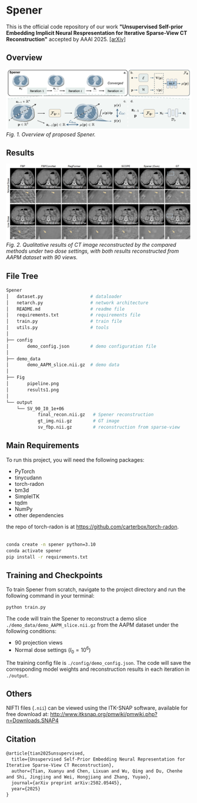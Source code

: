 # Spener

This is the official code repository of our work **"Unsupervised Self-prior Embedding Implicit Neural Respresentation for Iterative Sparse-View CT Reconstruction"** accepted by AAAI 2025. [[arXiv]](https://arxiv.org/abs/2502.05445)

## Overview
![Overview of proposed Spener](Fig/pipeline.png)
*Fig. 1. Overview of proposed Spener.* 

## Results
![Reconstruction of ](Fig/results1.png)
*Fig. 2. Qualitative results of CT image reconstructed by the compared methods under two dose settings, with both results reconstructed from AAPM dataset with 90 views.* 

## File Tree
```bash
Spener
│   dataset.py                  # dataloader
│   netarch.py                  # network architecture
│   README.md                   # readme file
│   requirements.txt            # requirements file
│   train.py                    # train file
│   utils.py                    # tools
│
├── config
│       demo_config.json        # demo configuration file
│
├── demo_data
│       demo_AAPM_slice.nii.gz  # demo data 
│
├── Fig
│       pipeline.png     
│       results1.png     
│
└── output
    └── SV_90_I0_1e+06
            final_recon.nii.gz   # Spener reconstruction
            gt_img.nii.gz        # GT image
            sv_fbp.nii.gz        # reconstruction from sparse-view
```


## Main Requirements
To run this project, you will need the following packages:
- PyTorch
- tinycudann
- torch-radon
- bm3d
- SimpleITK
- tqdm
- NumPy 
- other dependencies
  
the repo of torch-radon is at https://github.com/carterbox/torch-radon.


``` bash

conda create -n spener python=3.10
conda activate spener
pip install -r requirements.txt
```
  
## Training and Checkpoints
To train Spener from scratch, navigate to the project directory and run the following command in your terminal:


```bash
python train.py
```

The code will train the Spener to reconstruct a demo slice `./demo_data/demo_AAPM_slice.nii.gz` from the AAPM dataset under the following conditions:
- 90 projection views 
- Normal dose settings ($I_0=10^6$)  

The training config file is `./config/demo_config.json`.  The code will save the corresponding model weights and reconstruction results in each iteration in `./output`. 


## Others

NIFTI files (`.nii`) can be viewed using the ITK-SNAP software, available for free download at: http://www.itksnap.org/pmwiki/pmwiki.php?n=Downloads.SNAP4


## Citation
```
@article{tian2025unsupervised,
  title={Unsupervised Self-Prior Embedding Neural Representation for Iterative Sparse-View CT Reconstruction},
  author={Tian, Xuanyu and Chen, Lixuan and Wu, Qing and Du, Chenhe and Shi, Jingjing and Wei, Hongjiang and Zhang, Yuyao},
  journal={arXiv preprint arXiv:2502.05445},
  year={2025}
}
```

